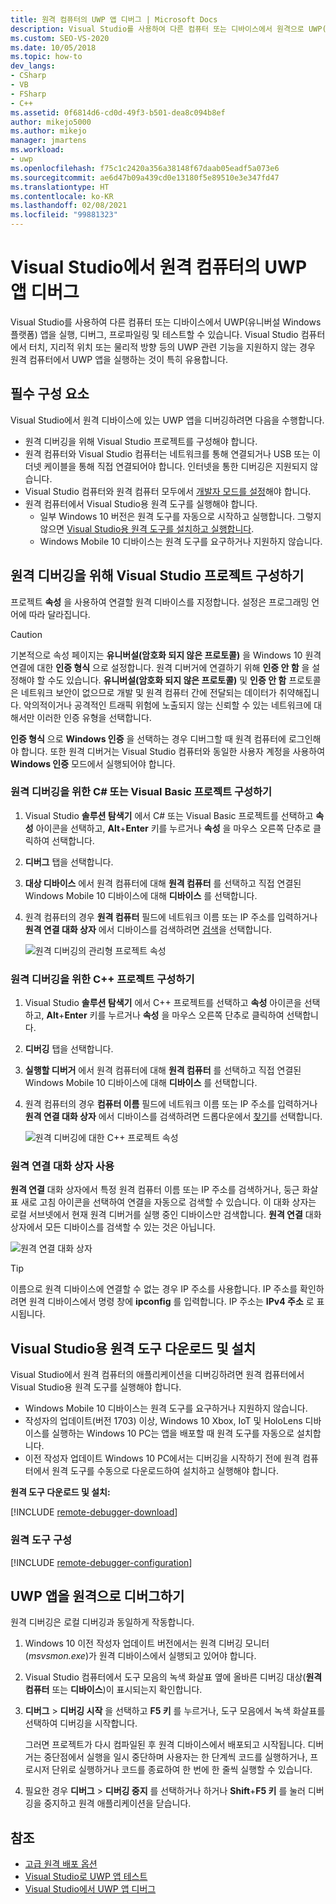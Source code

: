 ```yaml
---
title: 원격 컴퓨터의 UWP 앱 디버그 | Microsoft Docs
description: Visual Studio를 사용하여 다른 컴퓨터 또는 디바이스에서 원격으로 UWP(유니버설 Windows 플랫폼) 앱을 실행, 디버그, 프로파일링, 테스트하는 방법을 검토합니다.
ms.custom: SEO-VS-2020
ms.date: 10/05/2018
ms.topic: how-to
dev_langs:
- CSharp
- VB
- FSharp
- C++
ms.assetid: 0f6814d6-cd0d-49f3-b501-dea8c094b8ef
author: mikejo5000
ms.author: mikejo
manager: jmartens
ms.workload:
- uwp
ms.openlocfilehash: f75c1c2420a356a38148f67daab05eadf5a073e6
ms.sourcegitcommit: ae6d47b09a439cd0e13180f5e89510e3e347fd47
ms.translationtype: HT
ms.contentlocale: ko-KR
ms.lasthandoff: 02/08/2021
ms.locfileid: "99881323"
---
```

# <a name="debug-uwp-apps-on-remote-machines-from-visual-studio"></a>Visual Studio에서 원격 컴퓨터의 UWP 앱 디버그

Visual Studio를 사용하여 다른 컴퓨터 또는 디바이스에서 UWP(유니버설 Windows 플랫폼) 앱을 실행, 디버그, 프로파일링 및 테스트할 수 있습니다. Visual Studio 컴퓨터에서 터치, 지리적 위치 또는 물리적 방향 등의 UWP 관련 기능을 지원하지 않는 경우 원격 컴퓨터에서 UWP 앱을 실행하는 것이 특히 유용합니다.

## <a name="prerequisites"></a><a name="BKMK_Prerequisites"></a> 필수 구성 요소

Visual Studio에서 원격 디바이스에 있는 UWP 앱을 디버깅하려면 다음을 수행합니다.

- 원격 디버깅을 위해 Visual Studio 프로젝트를 구성해야 합니다.
- 원격 컴퓨터와 Visual Studio 컴퓨터는 네트워크를 통해 연결되거나 USB 또는 이더넷 케이블을 통해 직접 연결되어야 합니다. 인터넷을 통한 디버깅은 지원되지 않습니다.
- Visual Studio 컴퓨터와 원격 컴퓨터 모두에서 [개발자 모드를 설정](/windows/uwp/get-started/enable-your-device-for-development)해야 합니다.
- 원격 컴퓨터에서 Visual Studio용 원격 도구를 실행해야 합니다.
  - 일부 Windows 10 버전은 원격 도구를 자동으로 시작하고 실행합니다. 그렇지 않으면 [Visual Studio용 원격 도구를 설치하고 실행합니다](#BKMK_download).
  - Windows Mobile 10 디바이스는 원격 도구를 요구하거나 지원하지 않습니다.

## <a name="configure-a-visual-studio-project-for-remote-debugging"></a><a name="BKMK_ConnectVS"></a> 원격 디버깅을 위해 Visual Studio 프로젝트 구성하기
<a name="BKMK_DirectConnect"></a> 프로젝트 **속성** 을 사용하여 연결할 원격 디바이스를 지정합니다. 설정은 프로그래밍 언어에 따라 달라집니다.

> [!CAUTION]
> 기본적으로 속성 페이지는 **유니버설(암호화 되지 않은 프로토콜)** 을 Windows 10 원격 연결에 대한 **인증 형식** 으로 설정합니다. 원격 디버거에 연결하기 위해 **인증 안 함** 을 설정해야 할 수도 있습니다. **유니버설(암호화 되지 않은 프로토콜)** 및 **인증 안 함** 프로토콜은 네트워크 보안이 없으므로 개발 및 원격 컴퓨터 간에 전달되는 데이터가 취약해집니다. 악의적이거나 공격적인 트래픽 위험에 노출되지 않는 신뢰할 수 있는 네트워크에 대해서만 이러한 인증 유형을 선택합니다.
>
>**인증 형식** 으로 **Windows 인증** 을 선택하는 경우 디버그할 때 원격 컴퓨터에 로그인해야 합니다. 또한 원격 디버거는 Visual Studio 컴퓨터와 동일한 사용자 계정을 사용하여 **Windows 인증** 모드에서 실행되어야 합니다.

### <a name="configure-a-c-or-visual-basic-project-for-remote-debugging"></a><a name="BKMK_Choosing_the_remote_device_for_C__and_Visual_Basic_projects"></a> 원격 디버깅을 위한 C# 또는 Visual Basic 프로젝트 구성하기

1. Visual Studio **솔루션 탐색기** 에서 C# 또는 Visual Basic 프로젝트를 선택하고 **속성** 아이콘을 선택하고, **Alt**+**Enter** 키를 누르거나 **속성** 을 마우스 오른쪽 단추로 클릭하여 선택합니다.

1. **디버그** 탭을 선택합니다.

1. **대상 디바이스** 에서 원격 컴퓨터에 대해 **원격 컴퓨터** 를 선택하고 직접 연결된 Windows Mobile 10 디바이스에 대해 **디바이스** 를 선택합니다.

1. 원격 컴퓨터의 경우 **원격 컴퓨터** 필드에 네트워크 이름 또는 IP 주소를 입력하거나 **원격 연결 대화 상자** 에서 디바이스를 검색하려면 [검색](#remote-connections)을 선택합니다.

    ![원격 디버깅의 관리형 프로젝트 속성](../debugger/media/vsrun_managed_projprop_remote.png "관리형 디버그 프로젝트 속성")

### <a name="configure-a-c-project-for-remote-debugging"></a><a name="BKMK_Choosing_the_remote_device_for_JavaScript_and_C___projects"></a> 원격 디버깅을 위한 C++ 프로젝트 구성하기

1. Visual Studio **솔루션 탐색기** 에서 C++ 프로젝트를 선택하고 **속성** 아이콘을 선택하고, **Alt**+**Enter** 키를 누르거나 **속성** 을 마우스 오른쪽 단추로 클릭하여 선택합니다.

1. **디버깅** 탭을 선택합니다.

3. **실행할 디버거** 에서 원격 컴퓨터에 대해 **원격 컴퓨터** 를 선택하고 직접 연결된 Windows Mobile 10 디바이스에 대해 **디바이스** 를 선택합니다.

1. 원격 컴퓨터의 경우 **컴퓨터 이름** 필드에 네트워크 이름 또는 IP 주소를 입력하거나 **원격 연결 대화 상자** 에서 디바이스를 검색하려면 드롭다운에서 [찾기](#remote-connections)를 선택합니다.

    ![원격 디버깅에 대한 C++ 프로젝트 속성](../debugger/media/vsrun_cpp_projprop_remote.png "C++ 디버깅 프로젝트 속성")

### <a name="use-the-remote-connections-dialog-box"></a><a name="remote-connections"></a>원격 연결 대화 상자 사용

**원격 연결** 대화 상자에서 특정 원격 컴퓨터 이름 또는 IP 주소를 검색하거나, 둥근 화살표 새로 고침 아이콘을 선택하여 연결을 자동으로 검색할 수 있습니다. 이 대화 상자는 로컬 서브넷에서 현재 원격 디버거를 실행 중인 디바이스만 검색합니다. **원격 연결** 대화 상자에서 모든 디바이스를 검색할 수 있는 것은 아닙니다.

 ![원격 연결 대화 상자](../debugger/media/vsrun_selectremotedebuggerdlg.png "원격 연결 대화 상자")

>[!TIP]
>이름으로 원격 디바이스에 연결할 수 없는 경우 IP 주소를 사용합니다. IP 주소를 확인하려면 원격 디바이스에서 명령 창에 **ipconfig** 를 입력합니다. IP 주소는 **IPv4 주소** 로 표시됩니다.

## <a name="download-and-install-the-remote-tools-for-visual-studio"></a><a name="BKMK_download"></a> Visual Studio용 원격 도구 다운로드 및 설치

Visual Studio에서 원격 컴퓨터의 애플리케이션을 디버깅하려면 원격 컴퓨터에서 Visual Studio용 원격 도구를 실행해야 합니다.

- Windows Mobile 10 디바이스는 원격 도구를 요구하거나 지원하지 않습니다.
- 작성자의 업데이트(버전 1703) 이상, Windows 10 Xbox, IoT 및 HoloLens 디바이스를 실행하는 Windows 10 PC는 앱을 배포할 때 원격 도구를 자동으로 설치합니다.
- 이전 작성자 업데이트 Windows 10 PC에서는 디버깅을 시작하기 전에 원격 컴퓨터에서 원격 도구를 수동으로 다운로드하여 설치하고 실행해야 합니다.

**원격 도구 다운로드 및 설치:**

[!INCLUDE [remote-debugger-download](../debugger/includes/remote-debugger-download.md)]

### <a name="configure-the-remote-tools"></a><a name="BKMK_setup"></a>원격 도구 구성

[!INCLUDE [remote-debugger-configuration](../debugger/includes/remote-debugger-configuration.md)]

## <a name="debug-uwp-apps-remotely"></a><a name="BKMK_RunRemoteDebug"></a> UWP 앱을 원격으로 디버그하기

원격 디버깅은 로컬 디버깅과 동일하게 작동합니다.

1. Windows 10 이전 작성자 업데이트 버전에서는 원격 디버깅 모니터(*msvsmon.exe*)가 원격 디바이스에서 실행되고 있어야 합니다.

1. Visual Studio 컴퓨터에서 도구 모음의 녹색 화살표 옆에 올바른 디버깅 대상(**원격 컴퓨터** 또는 **디바이스**)이 표시되는지 확인합니다.

1. **디버그** > **디버깅 시작** 을 선택하고 **F5 키** 를 누르거나, 도구 모음에서 녹색 화살표를 선택하여 디버깅을 시작합니다.

   그러면 프로젝트가 다시 컴파일된 후 원격 디바이스에서 배포되고 시작됩니다. 디버거는 중단점에서 실행을 일시 중단하며 사용자는 한 단계씩 코드를 실행하거나, 프로시저 단위로 실행하거나 코드를 종료하여 한 번에 한 줄씩 실행할 수 있습니다.

1. 필요한 경우 **디버그** > **디버깅 중지** 를 선택하거나 하거나 **Shift**+**F5 키** 를 눌러 디버깅을 중지하고 원격 애플리케이션을 닫습니다.

## <a name="see-also"></a>참조
- [고급 원격 배포 옵션](/windows/uwp/debug-test-perf/deploying-and-debugging-uwp-apps#advanced-remote-deployment-options)
- [Visual Studio로 UWP 앱 테스트](../test/unit-test-your-code.md)
- [Visual Studio에서 UWP 앱 디버그](debugging-windows-store-and-windows-universal-apps.md)
